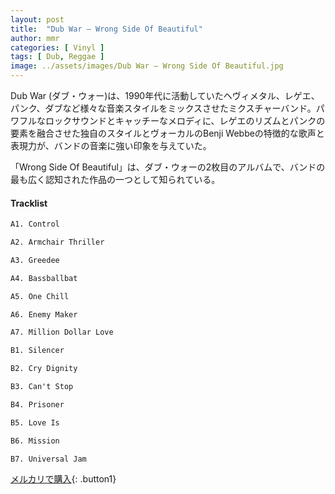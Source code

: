 ```yaml
---
layout: post
title:  "Dub War – Wrong Side Of Beautiful"
author: mmr
categories: [ Vinyl ]
tags: [ Dub, Reggae ]
image: ../assets/images/Dub War – Wrong Side Of Beautiful.jpg
---
```


Dub War (ダブ・ウォー)は、1990年代に活動していたヘヴィメタル、レゲエ、パンク、ダブなど様々な音楽スタイルをミックスさせたミクスチャーバンド。パワフルなロックサウンドとキャッチーなメロディに、レゲエのリズムとパンクの要素を融合させた独自のスタイルとヴォーカルのBenji Webbeの特徴的な歌声と表現力が、バンドの音楽に強い印象を与えていた。

「Wrong Side Of Beautiful」は、ダブ・ウォーの2枚目のアルバムで、バンドの最も広く認知された作品の一つとして知られている。

#### Tracklist
```md
A1. Control

A2. Armchair Thriller

A3. Greedee

A4. Bassballbat

A5. One Chill

A6. Enemy Maker

A7. Million Dollar Love

B1. Silencer

B2. Cry Dignity

B3. Can't Stop

B4. Prisoner

B5. Love Is

B6. Mission

B7. Universal Jam
```

[メルカリで購入](https://jp.mercari.com/item/m79906775059){: .button1}

